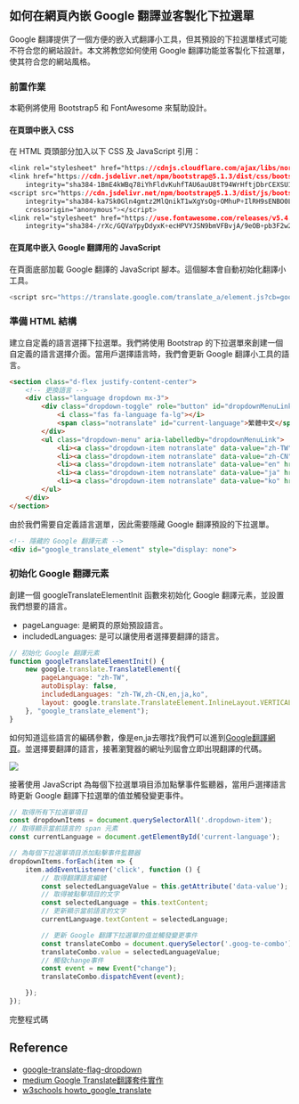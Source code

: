 
## 如何在網頁內嵌 Google 翻譯並客製化下拉選單
Google 翻譯提供了一個方便的嵌入式翻譯小工具，但其預設的下拉選單樣式可能不符合您的網站設計。本文將教您如何使用 Google 翻譯功能並客製化下拉選單，使其符合您的網站風格。

### 前置作業
本範例將使用  Bootstrap5 和 FontAwesome 來幫助設計。

#### 在頁頭中嵌入 CSS
在 HTML 頁頭部分加入以下 CSS 及 JavaScript 引用：

```css
<link rel="stylesheet" href="https://cdnjs.cloudflare.com/ajax/libs/normalize/5.0.0/normalize.min.css">
<link href="https://cdn.jsdelivr.net/npm/bootstrap@5.1.3/dist/css/bootstrap.min.css" rel="stylesheet"
    integrity="sha384-1BmE4kWBq78iYhFldvKuhfTAU6auU8tT94WrHftjDbrCEXSU1oBoqyl2QvZ6jIW3" crossorigin="anonymous">
<script src="https://cdn.jsdelivr.net/npm/bootstrap@5.1.3/dist/js/bootstrap.bundle.min.js"
    integrity="sha384-ka7Sk0Gln4gmtz2MlQnikT1wXgYsOg+OMhuP+IlRH9sENBO0LRn5q+8nbTov4+1p"
    crossorigin="anonymous"></script>
<link rel="stylesheet" href="https://use.fontawesome.com/releases/v5.4.2/css/all.css"
    integrity="sha384-/rXc/GQVaYpyDdyxK+ecHPVYJSN9bmVFBvjA/9eOB+pb3F2w2N6fc5qB9Ew5yIns" crossorigin="anonymous">
```

#### 在頁尾中嵌入 Google 翻譯用的 JavaScript
在頁面底部加載 Google 翻譯的 JavaScript 腳本。這個腳本會自動初始化翻譯小工具。

```js
<script src="https://translate.google.com/translate_a/element.js?cb=googleTranslateElementInit"></script>
```

### 準備 HTML 結構
建立自定義的語言選擇下拉選單。我們將使用 Bootstrap 的下拉選單來創建一個自定義的語言選擇介面。當用戶選擇語言時，我們會更新 Google 翻譯小工具的語言。

```html
<section class="d-flex justify-content-center">
    <!-- 更換語言 -->
    <div class="language dropdown mx-3">
        <div class="dropdown-toggle" role="button" id="dropdownMenuLink" data-bs-toggle="dropdown" aria-expanded="false">
            <i class="fas fa-language fa-lg"></i>
            <span class="notranslate" id="current-language">繁體中文</span>
        </div>
        <ul class="dropdown-menu" aria-labelledby="dropdownMenuLink">
            <li><a class="dropdown-item notranslate" data-value="zh-TW" href="#">繁體中文</a></li>
            <li><a class="dropdown-item notranslate" data-value="zh-CN" href="#">简体中文</a></li>
            <li><a class="dropdown-item notranslate" data-value="en" href="#">English</a></li>
            <li><a class="dropdown-item notranslate" data-value="ja" href="#">日本語</a></li>
            <li><a class="dropdown-item notranslate" data-value="ko" href="#">한국어</a></li>
        </ul>
    </div>
</section>
```

由於我們需要自定義語言選單，因此需要隱藏 Google 翻譯預設的下拉選單。

```html
<!-- 隱藏的 Google 翻譯元素 -->
<div id="google_translate_element" style="display: none">
```

### 初始化 Google 翻譯元素
創建一個 googleTranslateElementInit 函數來初始化 Google 翻譯元素，並設置我們想要的語言。

- pageLanguage: 是網頁的原始預設語言。
- includedLanguages: 是可以讓使用者選擇要翻譯的語言。

```js
// 初始化 Google 翻譯元素
function googleTranslateElementInit() {
    new google.translate.TranslateElement({
        pageLanguage: "zh-TW",
        autoDisplay: false,
        includedLanguages: "zh-TW,zh-CN,en,ja,ko",
        layout: google.translate.TranslateElement.InlineLayout.VERTICAL,
    }, "google_translate_element");
}
```

如何知道這些語言的編碼參數，像是en,ja去哪找?我們可以進到[Google翻譯網頁](https://translate.google.com/?hl=zh-TW&tab=TT)。並選擇要翻譯的語言，接著瀏覽器的網址列屆會立即出現翻譯的代碼。

![](https://cc.nchu.edu.tw/var/file/0/1000/img/1/Google001.png)

接著使用 JavaScript 為每個下拉選單項目添加點擊事件監聽器，當用戶選擇語言時更新 Google 翻譯下拉選單的值並觸發變更事件。

```js
// 取得所有下拉選單項目
const dropdownItems = document.querySelectorAll('.dropdown-item');
// 取得顯示當前語言的 span 元素
const currentLanguage = document.getElementById('current-language');

// 為每個下拉選單項目添加點擊事件監聽器
dropdownItems.forEach(item => {
    item.addEventListener('click', function () {
        // 取得翻譯語言編號
        const selectedLanguageValue = this.getAttribute('data-value');
        // 取得被點擊項目的文字
        const selectedLanguage = this.textContent;
        // 更新顯示當前語言的文字
        currentLanguage.textContent = selectedLanguage;

        // 更新 Google 翻譯下拉選單的值並觸發變更事件
        const translateCombo = document.querySelector('.goog-te-combo');
        translateCombo.value = selectedLanguageValue;
        // 觸發change事件
        const event = new Event("change");
        translateCombo.dispatchEvent(event);

    });
});
```

完整程式碼


## Reference
- [google-translate-flag-dropdown](https://github.com/hc0503/google-translate-flag-dropdown)
- [medium Google Translate翻譯套件實作](https://medium.com/@logichom/google-translate%E7%BF%BB%E8%AD%AF%E5%A5%97%E4%BB%B6%E5%AF%A6%E4%BD%9C-48feb3d8ab88)
- [w3schools howto_google_translate](https://www.w3schools.com/howto/howto_google_translate.asp)

